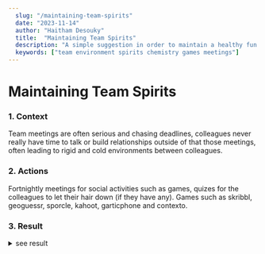 ```yaml
---
  slug: "/maintaining-team-spirits"
  date: "2023-11-14"
  author: "Haitham Desouky"
  title:  "Maintaining Team Spirits"
  description: "A simple suggestion in order to maintain a healthy fun spirit with the team"
  keywords: ["team environment spirits chemistry games meetings"]
---
```


# Maintaining Team Spirits

### 1. Context

Team meetings are often serious and chasing deadlines, colleagues never really have time to talk or build relationships outside of that those meetings, often leading to rigid and cold environments between colleagues.

### 2. Actions

Fortnightly meetings for social activities such as games, quizes for the colleagues to let their hair down (if they have any).
Games such as skribbl, geoguessr, sporcle, kahoot, garticphone and contexto.

### 3. Result

<details>
<summary>see result</summary>

- Teams feel like there is at least one meeting they really look forward to in order to take a break from the daily stresses.
- They have a moment to have fun with their colleauges and maybe get in touch with their competitive side.
- Not every meeting needs to be serious and with this, the team feels closer than than they do before.
- Full credit goes to Don Baumann for implementing this as a newcomer to the team.
</details>